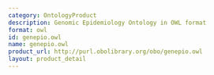 ```yaml
---
category: OntologyProduct
description: Genomic Epidemiology Ontology in OWL format
format: owl
id: genepio.owl
name: genepio.owl
product_url: http://purl.obolibrary.org/obo/genepio.owl
layout: product_detail
---
```


